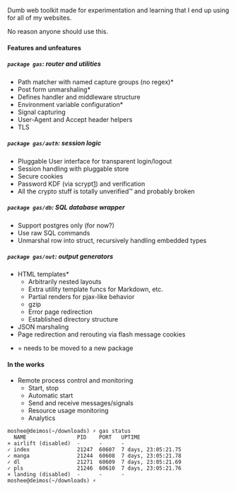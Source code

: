Dumb web toolkit made for experimentation and learning that I end up using for all of my websites.

No reason anyone should use this.

#### Features and unfeatures

##### `package gas`: router and utilities

- Path matcher with named capture groups (no regex)*
- Post form unmarshaling*
- Defines handler and middleware structure
- Environment variable configuration*
- Signal capturing
- User-Agent and Accept header helpers
- TLS

##### `package gas/auth`: session logic

- Pluggable User interface for transparent login/logout
- Session handling with pluggable store
- Secure cookies
- Password KDF (via scrypt[1]) and verification
- All the crypto stuff is totally unverified™ and probably broken

[1]: http://www.tarsnap.com/scrypt.html

##### `package gas/db`: SQL database wrapper

- Support postgres only (for now?)
- Use raw SQL commands
- Unmarshal row into struct, recursively handling embedded types

##### `package gas/out`: output generators

- HTML templates*
	- Arbitrarily nested layouts
	- Extra utility template funcs for Markdown, etc.
	- Partial renders for pjax-like behavior
	- gzip
	- Error page redirection
	- Established directory structure
- JSON marshaling
- Page redirection and rerouting via flash message cookies

* = needs to be moved to a new package

#### In the works

- Remote process control and monitoring
	- Start, stop
	- Automatic start
	- Send and receive messages/signals
	- Resource usage monitoring
	- Analytics

```
moshee@deimos(~/downloads) ⚡ gas status
  NAME                PID    PORT   UPTIME
× airlift (disabled)  -      -      -
✓ index               21247  60607  7 days, 23:05:21.75
✓ manga               21244  60608  7 days, 23:05:21.78
✓ dl                  21271  60609  7 days, 23:05:21.69
✓ pls                 21246  60610  7 days, 23:05:21.76
× landing (disabled)  -      -      -
moshee@deimos(~/downloads) ⚡
```
